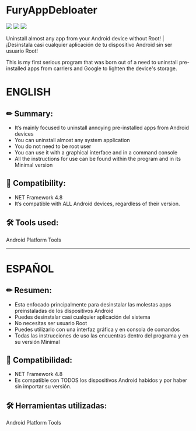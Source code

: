 # FuryAppDebloater
<img src="https://img.shields.io/badge/-Android-3DDC84?logo=android&logoColor=white&style=flat" /> <img src="https://img.shields.io/badge/-Windows-0078D6?logo=windows&logoColor=white&style=flat" />
[![](https://img.shields.io/badge/-Android_Platform_Tools-073042?logo=android&logoColor=white&style=flat)](https://developer.android.com/studio/releases/platform-tools)

Uninstall almost any app from your Android device without Root! | ¡Desinstala casi cualquier aplicación de tu dispositivo Android sin ser usuario Root!

This is my first serious program that was born out of a need to uninstall pre-installed apps from carriers and Google to lighten the device's storage.
# ENGLISH
## ✏ Summary:
- It’s mainly focused to uninstall annoying pre-installed apps from Android devices
- You can uninstall almost any system application
- You do not need to be root user
- You can use it with a graphical interface and in a command console
- All the instructions for use can be found within the program and in its Minimal version
## 📱 Compatibility:
- NET Framework 4.8
- It’s compatible with ALL Android devices, regardless of their version.
## 🛠 Tools used:
Android Platform Tools

---

# ESPAÑOL
## ✏ Resumen:
- Esta enfocado principalmente para desinstalar las molestas apps preinstaladas de los dispositivos Android
- Puedes desinstalar casi cualquier aplicación del sistema
- No necesitas ser usuario Root
- Puedes utilizarlo con una interfaz gráfica y en consola de comandos
- Todas las instrucciones de uso las encuentras dentro del programa y en su versión Minimal
## 📱 Compatibilidad:
- NET Framework 4.8
- Es compatible con TODOS los dispositivos Android habidos y por haber sin importar su versión.
## 🛠 Herramientas utilizadas:
Android Platform Tools
